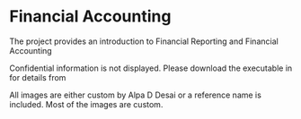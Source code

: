 # Financial Accounting

The project provides an introduction to Financial Reporting and Financial Accounting

Confidential information is not displayed. Please download the executable in for details from 

All images are either custom by Alpa D Desai or a reference name is included. Most of the images are custom.
